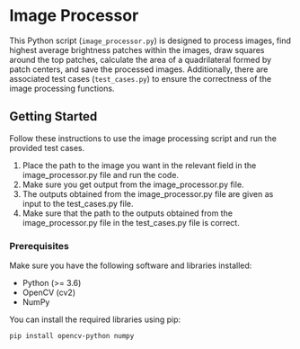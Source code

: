 # Image Processor

This Python script (`image_processor.py`) is designed to process images, find highest average brightness patches within the images, draw squares around the top patches, calculate the area of a quadrilateral formed by patch centers, and save the processed images. Additionally, there are associated test cases (`test_cases.py`) to ensure the correctness of the image processing functions.

## Getting Started

Follow these instructions to use the image processing script and run the provided test cases.

1. Place the path to the image you want in the relevant field in the image_processor.py file and run the code.
2. Make sure you get output from the image_processor.py file.
3. The outputs obtained from the image_processor.py file are given as input to the test_cases.py file.
4. Make sure that the path to the outputs obtained from the image_processor.py file in the test_cases.py file is correct.

### Prerequisites

Make sure you have the following software and libraries installed:

- Python (>= 3.6)
- OpenCV (cv2)
- NumPy

You can install the required libraries using pip:

```bash
pip install opencv-python numpy

